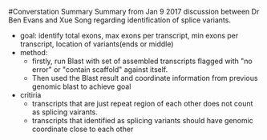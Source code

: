 #Converstation Summary
Summary from Jan 9 2017 discussion between Dr Ben Evans and Xue Song regarding identification of splice variants.
- goal: identify total exons, max exons per transcript, min exons per transcript, location of variants(ends or middle)
- method: 
  - firstly, run Blast with set of assembled transcripts flagged with "no error" or "contain scaffold" against itself. 
  - Then used the Blast result and coordinate information from previous genomic blast to achieve goal
- critiria
  - transcripts that are just repeat region of each other does not count as splicing vairants. 
  - transcripts that identified as splicing variants should have genomic coordinate close to each other
 
